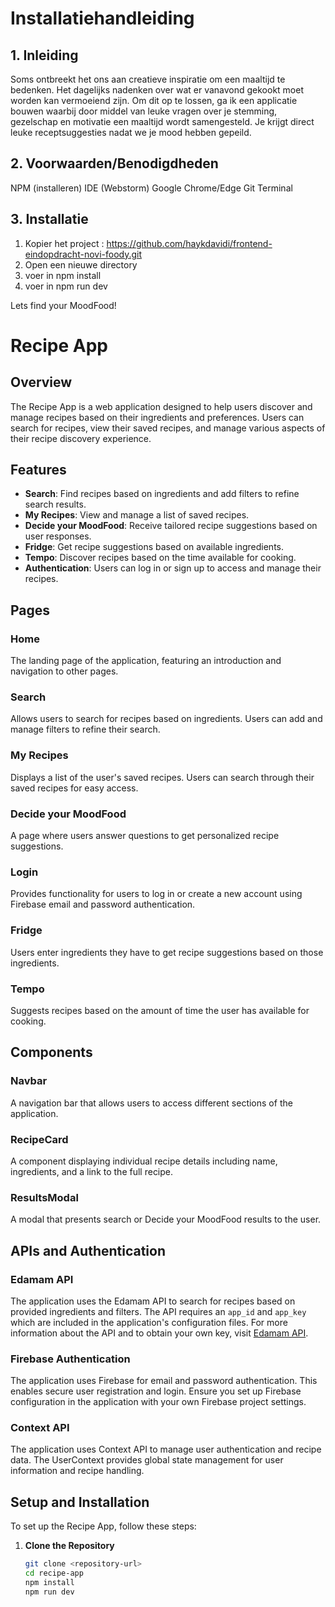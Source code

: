 # Installatiehandleiding

## 1. Inleiding

Soms ontbreekt het ons aan creatieve inspiratie om een maaltijd te bedenken. Het dagelijks nadenken over wat er vanavond gekookt moet worden kan vermoeiend zijn. Om dit op te lossen, ga ik een applicatie bouwen waarbij door middel van leuke vragen over je stemming, gezelschap en motivatie een maaltijd wordt samengesteld. Je krijgt direct leuke receptsuggesties nadat we je mood hebben gepeild.

## 2. Voorwaarden/Benodigdheden

NPM (installeren)
IDE (Webstorm)
Google Chrome/Edge
Git
Terminal

## 3. Installatie

1. Kopier het project : https://github.com/haykdavidi/frontend-eindopdracht-novi-foody.git
2. Open een nieuwe directory
3. voer in npm install
4. voer in npm run dev 

Lets find your MoodFood! 

# Recipe App

## Overview

The Recipe App is a web application designed to help users discover and manage recipes based on their ingredients and preferences. Users can search for recipes, view their saved recipes, and manage various aspects of their recipe discovery experience.

## Features

- **Search**: Find recipes based on ingredients and add filters to refine search results.
- **My Recipes**: View and manage a list of saved recipes.
- **Decide your MoodFood**: Receive tailored recipe suggestions based on user responses.
- **Fridge**: Get recipe suggestions based on available ingredients.
- **Tempo**: Discover recipes based on the time available for cooking.
- **Authentication**: Users can log in or sign up to access and manage their recipes.

## Pages

### Home

The landing page of the application, featuring an introduction and navigation to other pages.

### Search

Allows users to search for recipes based on ingredients. Users can add and manage filters to refine their search.

### My Recipes

Displays a list of the user's saved recipes. Users can search through their saved recipes for easy access.

### Decide your MoodFood

A page where users answer questions to get personalized recipe suggestions.

### Login

Provides functionality for users to log in or create a new account using Firebase email and password authentication.

### Fridge

Users enter ingredients they have to get recipe suggestions based on those ingredients.

### Tempo

Suggests recipes based on the amount of time the user has available for cooking.

## Components

### Navbar

A navigation bar that allows users to access different sections of the application.

### RecipeCard

A component displaying individual recipe details including name, ingredients, and a link to the full recipe.

### ResultsModal

A modal that presents search or Decide your MoodFood results to the user.

## APIs and Authentication

### Edamam API

The application uses the Edamam API to search for recipes based on provided ingredients and filters. The API requires an `app_id` and `app_key` which are included in the application's configuration files. For more information about the API and to obtain your own key, visit [Edamam API](https://developer.edamam.com/).

### Firebase Authentication

The application uses Firebase for email and password authentication. This enables secure user registration and login. Ensure you set up Firebase configuration in the application with your own Firebase project settings.

### Context API

The application uses Context API to manage user authentication and recipe data. The UserContext provides global state management for user information and recipe handling.


## Setup and Installation

To set up the Recipe App, follow these steps:

1. **Clone the Repository**

   ```bash
   git clone <repository-url>
   cd recipe-app
   npm install
   npm run dev